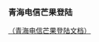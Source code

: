 ### 青海电信芒果登陆
[（青海电信芒果登陆文档）](http://git.pukkasoft.cn/seeingtv_epg/qing-hai-mangguo/blob/master/doc/%E4%BA%A7%E5%93%81%E8%AE%BE%E8%AE%A1%E6%96%87%E6%A1%A3/%E8%8A%92%E6%9E%9CTV%E8%BF%90%E8%90%A5%E5%95%86%E9%A1%B9%E7%9B%AE%E4%BA%A7%E5%93%81%E9%9C%80%E6%B1%82%E8%AF%B4%E6%98%8E%E4%B9%A6V1.5-WEB-%E9%9D%92%E6%B5%B7%E7%94%B5%E4%BF%A1.pdf)